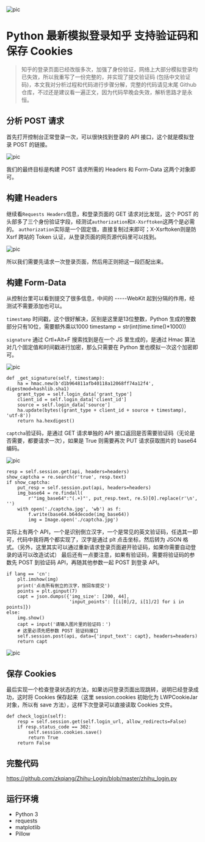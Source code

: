 ![pic](https://github.com/zkqiang/Zhihu-Login/blob/master/docs/0.jpg)
# Python 最新模拟登录知乎  支持验证码和保存 Cookies
> 知乎的登录页面已经改版多次，加强了身份验证，网络上大部分模拟登录均已失效，所以我重写了一份完整的，并实现了提交验证码 (包括中文验证码)，本文我对分析过程和代码进行步骤分解，完整的代码请见末尾 Github 仓库，不过还是建议看一遍正文，因为代码早晚会失效，解析思路才是永恒。

## 分析 POST 请求
首先打开控制台正常登录一次，可以很快找到登录的 API 接口，这个就是模拟登录 POST 的链接。

![pic](https://github.com/zkqiang/Zhihu-Login/blob/master/docs/1.jpg '操作前不要忘记勾选上面的 Preserve log')

我们的最终目标是构建 POST 请求所需的 Headers 和 Form-Data 这两个对象即可。

## 构建 Headers
继续看`Requests Headers`信息，和登录页面的 GET 请求对比发现，这个 POST 的头部多了三个身份验证字段，经测试`authorization`和`X-Xsrftoken`这两个是必需的。
`authorization`实际是一个固定值，直接复制过来即可；X-Xsrftoken则是防 Xsrf 跨站的 Token 认证，从登录页面的网页源代码里可以找到。

![pic](https://github.com/zkqiang/Zhihu-Login/blob/master/docs/2.jpg '注意必须右键查看源代码才能找到')

所以我们需要先请求一次登录页面，然后用正则把这一段匹配出来。

## 构建 Form-Data
从控制台里可以看到提交了很多信息，中间的 -----WebKit 起到分隔的作用，经测试不需要添加也可以。

`timestamp` 时间戳，这个很好解决，区别是这里是13位整数，Python 生成的整数部分只有10位，需要额外乘以1000
timestamp = str(int(time.time()*1000))

`signature` 通过 Crtl+Alt+F 搜索找到是在一个 JS 里生成的，是通过 Hmac 算法对几个固定值和时间戳进行加密，那么只需要在 Python 里也模拟一次这个加密即可。

![pic](https://github.com/zkqiang/Zhihu-Login/blob/master/docs/3.jpg 'Python 内置 Hmac 函数，非常方便')
```
def _get_signature(self, timestamp):
    ha = hmac.new(b'd1b964811afb40118a12068ff74a12f4', digestmod=hashlib.sha1)
    grant_type = self.login_data['grant_type']
    client_id = self.login_data['client_id']
    source = self.login_data['source']
    ha.update(bytes((grant_type + client_id + source + timestamp), 'utf-8'))
    return ha.hexdigest()
```

`captcha`验证码，是通过 GET 请求单独的 API 接口返回是否需要验证码（无论是否需要，都要请求一次），如果是 True 则需要再次 PUT 请求获取图片的 base64 编码。

![pic](https://github.com/zkqiang/Zhihu-Login/blob/master/docs/4.jpg '将 base64 解码并写成图片文件即可')

```
resp = self.session.get(api, headers=headers)
show_captcha = re.search(r'true', resp.text)
if show_captcha:
    put_resp = self.session.put(api, headers=headers)
    img_base64 = re.findall(
        r'"img_base64":"(.+)"', put_resp.text, re.S)[0].replace(r'\n', '')
    with open('./captcha.jpg', 'wb') as f:
        f.write(base64.b64decode(img_base64))
        img = Image.open('./captcha.jpg')
```
实际上有两个 API，一个是识别倒立汉字，一个是常见的英文验证码，任选其一即可，代码中我将两个都实现了，汉字是通过 plt 点击坐标，然后转为 JSON 格式。（另外，这里其实可以通过重新请求登录页面避开验证码，如果你需要自动登录的话可以改造试试）
最后还有一点要注意，如果有验证码，需要将验证码的参数先 POST 到验证码 API，再随其他参数一起 POST 到登录 API。
```
if lang == 'cn':
    plt.imshow(img)
    print('点击所有倒立的汉字，按回车提交')
    points = plt.ginput(7)
    capt = json.dumps({'img_size': [200, 44],
                       'input_points': [[i[0]/2, i[1]/2] for i in points]})
else:
    img.show()
    capt = input('请输入图片里的验证码：')
    # 这里必须先把参数 POST 验证码接口
    self.session.post(api, data={'input_text': capt}, headers=headers)
    return capt
```
![pic](https://github.com/zkqiang/Zhihu-Login/blob/master/docs/5.jpg '和正常登录传递的参数一模一样')

## 保存 Cookies
最后实现一个检查登录状态的方法，如果访问登录页面出现跳转，说明已经登录成功，这时将 Cookies 保存起来（这里 session.cookies 初始化为 LWPCookieJar 对象，所以有 save 方法），这样下次登录可以直接读取 Cookies 文件。
```
def check_login(self):
    resp = self.session.get(self.login_url, allow_redirects=False)
    if resp.status_code == 302:
        self.session.cookies.save()
        return True
    return False
```

## 完整代码
https://github.com/zkqiang/Zhihu-Login/blob/master/zhihu_login.py

## 运行环境
* Python 3
* requests
* matplotlib
* Pillow
